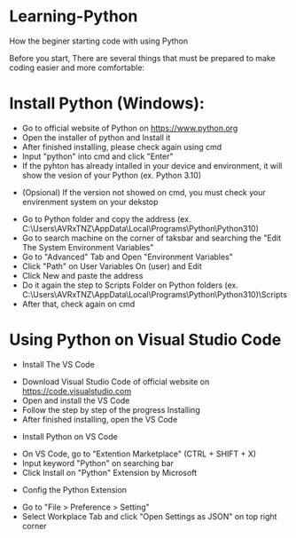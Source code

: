 # Learning-Python
How the beginer starting code with using Python


Before you start, There are several things that must be prepared to make coding easier and more comfortable:

# Install Python (Windows):
- Go to official website of Python on https://www.python.org
- Open the installer of python and Install it
- After finished installing, please check again using cmd
- Input "python" into cmd and click "Enter"
- If the pyhton has already intalled in your device and environment, it will show the vesion of your Python (ex. Python 3.10)

* (Opsional) If the version not showed on cmd, you must check your envirenment system on your dekstop 
- Go to Python folder and copy the address (ex. C:\Users\AVRxTNZ\AppData\Local\Programs\Python\Python310)
- Go to search machine on the corner of taksbar and searching the "Edit The System Environment Variables"
- Go to "Advanced" Tab and Open "Environment Variables"
- Click "Path" on User Variables On (user) and Edit
- Click New and paste the address 
- Do it again the step to Scripts Folder on Python folders (ex. C:\Users\AVRxTNZ\AppData\Local\Programs\Python\Python310)\Scripts
- After that, check again on cmd

# Using Python on Visual Studio Code
* Install The VS Code
- Download Visual Studio Code of official website on https://code.visualstudio.com
- Open and install the VS Code
- Follow the step by step of the progress Installing
- After finished installing, open the VS Code

* Install Python on VS Code
- On VS Code, go to "Extention Marketplace" (CTRL + SHIFT + X)  
- Input keyword "Python" on searching bar
- Click Install on "Python" Extension by Microsoft

* Config the Python Extension
- Go to "File > Preference > Setting"
- Select Workplace Tab and click "Open Settings as JSON" on top right corner
